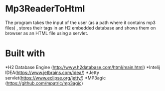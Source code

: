 # Mp3ReaderToHtml

The program takes the input of the user (as a path where it contains mp3 files) , stores their tags in an H2 embedded database 
and shows them on browser as an HTML file using a servlet.

# Built with
*H2 Database Engine (http://www.h2database.com/html/main.html) 
*Intelij IDEA(https://www.jetbrains.com/idea/)
*Jetty servlet(https://www.eclipse.org/jetty/)
*MP3agic (https://github.com/mpatric/mp3agic)


